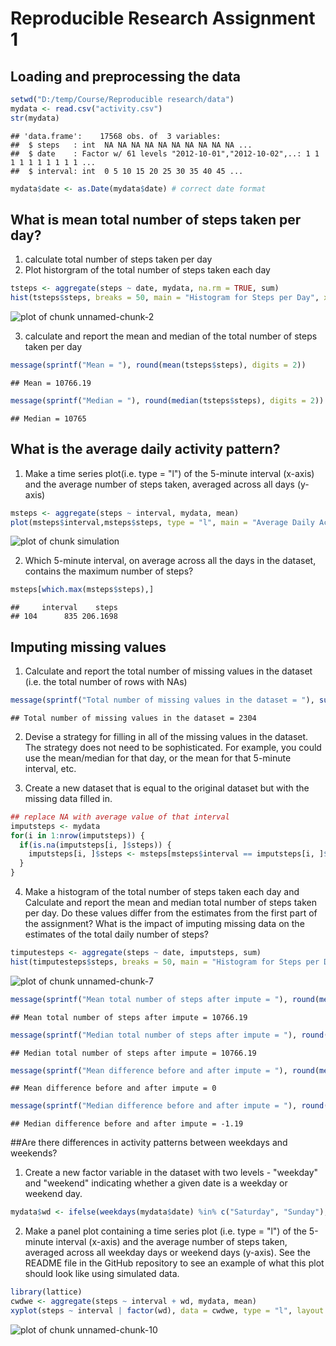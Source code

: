 # Reproducible Research Assignment 1

## Loading and preprocessing the data


```r
setwd("D:/temp/Course/Reproducible research/data")
mydata <- read.csv("activity.csv")
str(mydata)
```

```
## 'data.frame':	17568 obs. of  3 variables:
##  $ steps   : int  NA NA NA NA NA NA NA NA NA NA ...
##  $ date    : Factor w/ 61 levels "2012-10-01","2012-10-02",..: 1 1 1 1 1 1 1 1 1 1 ...
##  $ interval: int  0 5 10 15 20 25 30 35 40 45 ...
```

```r
mydata$date <- as.Date(mydata$date) # correct date format
```

## What is mean total number of steps taken per day?
1) calculate total number of steps taken per day
2) Plot historgram of the total number of steps  taken each day

```r
tsteps <- aggregate(steps ~ date, mydata, na.rm = TRUE, sum)
hist(tsteps$steps, breaks = 50, main = "Histogram for Steps per Day", xlab = "Steps per Day", plot = TRUE)
```

![plot of chunk unnamed-chunk-2](figure/unnamed-chunk-2-1.png)

3) calculate and report the mean and median of the total number of steps taken per day

```r
message(sprintf("Mean = "), round(mean(tsteps$steps), digits = 2))
```

```
## Mean = 10766.19
```

```r
message(sprintf("Median = "), round(median(tsteps$steps), digits = 2))
```

```
## Median = 10765
```
## What is the average daily activity pattern?
1) Make a time series plot(i.e. type = "l") of the 5-minute interval (x-axis) and the average number of steps taken, averaged across all days (y-axis)


```r
msteps <- aggregate(steps ~ interval, mydata, mean)
plot(msteps$interval,msteps$steps, type = "l", main = "Average Daily Activity Pattern", xlab = "Time Interval", ylab = "Steps")
```

![plot of chunk simulation](figure/simulation-1.png)

2) Which 5-minute interval,  on average across all the days in the dataset, contains the maximum number of steps?

```r
msteps[which.max(msteps$steps),]
```

```
##     interval    steps
## 104      835 206.1698
```

## Imputing missing values
1) Calculate and report the total number of missing values in the dataset (i.e. the total number of rows with NAs)

```r
message(sprintf("Total number of missing values in the dataset = "), sum(is.na(mydata)))
```

```
## Total number of missing values in the dataset = 2304
```
2) Devise a strategy for filling in all of the missing values in the dataset. The strategy does not need to be sophisticated. For example, you could use the mean/median for that day, or the mean for that 5-minute interval, etc.

3) Create a new dataset that is equal to the original dataset but with the missing data filled in.

```r
## replace NA with average value of that interval
imputsteps <- mydata
for(i in 1:nrow(imputsteps)) {
  if(is.na(imputsteps[i, ]$steps)) {
    imputsteps[i, ]$steps <- msteps[msteps$interval == imputsteps[i, ]$interval, ]$steps
  }
}
```
4) Make a histogram of the total number of steps taken each day and Calculate and report the mean and median total number of steps taken per day. Do these values differ from the estimates from the first part of the assignment? What is the impact of imputing missing data on the estimates of the total daily number of steps?


```r
timputesteps <- aggregate(steps ~ date, imputsteps, sum)
hist(timputesteps$steps, breaks = 50, main = "Histogram for Steps per Day", xlab = "Steps per Day", plot = TRUE)
```

![plot of chunk unnamed-chunk-7](figure/unnamed-chunk-7-1.png)

```r
message(sprintf("Mean total number of steps after impute = "), round(mean(timputesteps$steps), digits = 2))
```

```
## Mean total number of steps after impute = 10766.19
```

```r
message(sprintf("Median total number of steps after impute = "), round(median(timputesteps$steps), digits = 2))
```

```
## Median total number of steps after impute = 10766.19
```

```r
message(sprintf("Mean difference before and after impute = "), round(mean(tsteps$steps) - mean(timputesteps$steps), digits = 2))
```

```
## Mean difference before and after impute = 0
```

```r
message(sprintf("Median difference before and after impute = "), round(median(tsteps$steps) - median(timputesteps$steps), digits = 2))
```

```
## Median difference before and after impute = -1.19
```

##Are there differences in activity patterns between weekdays and weekends?
1) Create a new factor variable in the dataset with two levels - "weekday" and "weekend" indicating whether a given date is a weekday or weekend day.


```r
mydata$wd <- ifelse(weekdays(mydata$date) %in% c("Saturday", "Sunday"), "weekend", "weekday")
```

2) Make a panel plot containing a time series plot (i.e. type = "l") of the 5-minute interval (x-axis) and the average number of steps taken, averaged across all weekday days or weekend days (y-axis). See the README file in the GitHub repository to see an example of what this plot should look like using simulated data.


```r
library(lattice)
cwdwe <- aggregate(steps ~ interval + wd, mydata, mean)
xyplot(steps ~ interval | factor(wd), data = cwdwe, type = "l", layout = c(1,2), xlab = "Interval", ylab = "Number of Steps")
```

![plot of chunk unnamed-chunk-10](figure/unnamed-chunk-10-1.png)




